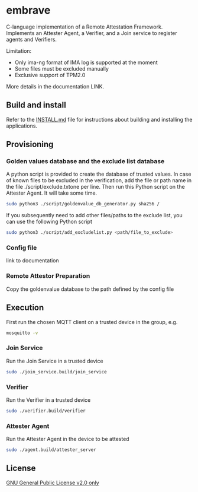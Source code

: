 #  embrave
C-language implementation of a Remote Attestation Framework. Implements an Attester Agent, a Verifier, and a Join service to register agents and Verifiers.

Limitation:
- Only ima-ng format of IMA log is supported at the moment
- Some files must be excluded manually
- Exclusive support of TPM2.0

More details in the documentation LINK.
## Build and install
Refer to the [INSTALL.md](INSTALL.md) file for instructions about building and installing the applications.

## Provisioning
### Golden values database and the exclude list database
A python script is provided to create the database of trusted values. In case of known files to be excluded in the verification, add the file or path name in the file ./script/exclude.txtone per line. Then run this Python script on the Attester Agent. It will take some time.
```sh
sudo python3 ./script/goldenvalue_db_generator.py sha256 /
```
If you subsequently need to add other files/paths to the exclude list, you can use the following Python script
```sh
sudo python3 ./script/add_excludelist.py <path/file_to_exclude>
```

### Config file

link to documentation

### Remote Attestor Preparation
Copy the goldenvalue database to the path defined by the config file

## Execution
First run the chosen MQTT client on a trusted device in the group, e.g.
```sh
mosquitto -v
```

### Join Service
Run the Join Service in a trusted device 
```sh
sudo ./join_service.build/join_service
```

### Verifier
Run the Verifier in a trusted device
```sh
sudo ./verifier.build/verifier
```

### Attester Agent
Run the Attester Agent in the device to be attested
```sh
sudo ./agent.build/attester_server
```

## License
[GNU General Public License v2.0 only](https://spdx.org/licenses/GPL-2.0-only.html)






